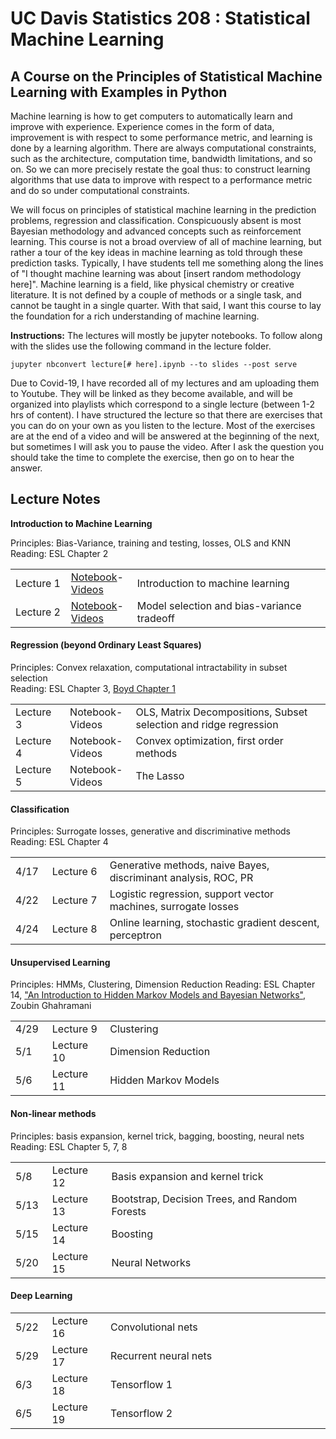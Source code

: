 UC Davis Statistics 208 : Statistical Machine Learning
==============================

A Course on the Principles of Statistical Machine Learning with Examples in Python
-----------------------------

Machine learning is how to get computers to automatically learn and improve with experience. Experience comes in the form of data, improvement is with respect to some performance metric, and learning is done by a learning algorithm. There are always computational constraints, such as the architecture, computation time, bandwidth limitations, and so on. So we can more precisely restate the goal thus: to construct learning algorithms that use data to improve with respect to a performance metric and do so under computational constraints.

We will focus on principles of statistical machine learning in the prediction problems, regression and classification.  Conspicuously absent is most Bayesian methodology and advanced concepts such as reinforcement learning.  This course is not a broad overview of all of machine learning, but rather a tour of the key ideas in machine learning as told through these prediction tasks.  Typically, I have students tell me something along the lines of "I thought machine learning was about [insert random methodology here]".  Machine learning is a field, like physical chemistry or creative literature.  It is not defined by a couple of methods or a single task, and cannot be taught in a single quarter.  With that said, I want this course to lay the foundation for a rich understanding of machine learning.

**Instructions:** The lectures will mostly be jupyter notebooks.  To follow along with the slides use the following command in the lecture folder.

```
jupyter nbconvert lecture[# here].ipynb --to slides --post serve
```
Due to Covid-19, I have recorded all of my lectures and am uploading them to Youtube.  They will be linked as they become available, and will be organized into playlists which correspond to a single lecture (between 1-2 hrs of content).  I have structured the lecture so that there are exercises that you can do on your own as you listen to the lecture.  Most of the exercises are at the end of a video and will be answered at the beginning of the next, but sometimes I will ask you to pause the video.  After I ask the question you should take the time to complete the exercise, then go on to hear the answer.

Lecture Notes
--------------

**Introduction to Machine Learning**

Principles: Bias-Variance, training and testing, losses, OLS and KNN<br>
Reading: ESL Chapter 2
<table>
<tr><td width="100px">Lecture 1</td><td width="100px"><a href="lectures/lecture1/lecture1.ipynb">Notebook</a>-<a href="https://www.youtube.com/playlist?list=PLCTcZfebNw2ljcIu-iGRRhAOS1ZTVbJYv">Videos</a></td><td width="650px">Introduction to machine learning</td></tr>
<tr><td width="100px">Lecture 2</td><td width="100px"><a href="lectures/lecture2/lecture2.ipynb">Notebook</a>-<a href="https://www.youtube.com/playlist?list=PLCTcZfebNw2kr1NhjZSjAviUxl71Hq9x1">Videos</td><td width="650px">Model selection and bias-variance tradeoff</td></tr>
</table>

<h4>Regression (beyond Ordinary Least Squares)</h4>

Principles: Convex relaxation, computational intractability in subset selection<br>
Reading: ESL Chapter 3, [Boyd Chapter 1](http://stanford.edu/~boyd/cvxbook/bv_cvxbook.pdf)
<table>
<tr><td width="100px">Lecture 3</td><td width="100px">Notebook-Videos</td><td width="650px">OLS,  Matrix Decompositions, Subset selection and ridge regression</td></tr>
<tr><td width="100px">Lecture 4</td><td width="100px">Notebook-Videos</td><td width="650px">Convex optimization, first order methods</td></tr>
<tr><td width="100px">Lecture 5</td><td width="100px">Notebook-Videos</td><td width="650px">The Lasso</td></tr>
</table>

<h4>Classification</h4>

Principles: Surrogate losses, generative and discriminative methods<br>
Reading: ESL Chapter 4
<table>
<tr><td width="50px">4/17</td><td width="100px">Lecture 6</td><td width="650px">Generative methods, naive Bayes, discriminant analysis, ROC, PR</td></tr>
<tr><td width="50px">4/22</td><td width="100px">Lecture 7</td><td width="650px">Logistic regression, support vector machines, surrogate losses</td></tr>
<tr><td width="50px">4/24</td><td width="100px">Lecture 8</td><td width="650px">Online learning, stochastic gradient descent, perceptron</td></tr>
</table>

<h4>Unsupervised Learning</h4>

Principles: HMMs, Clustering, Dimension Reduction
Reading: ESL Chapter 14, ["An Introduction to Hidden Markov Models and Bayesian Networks"](http://mlg.eng.cam.ac.uk/zoubin/papers/ijprai.pdf), Zoubin Ghahramani
<table>    
<tr><td width="50px">4/29</td><td width="100px">Lecture 9</td><td width="650px">Clustering</td></tr>
<tr><td width="50px">5/1</td><td width="100px">Lecture 10</td><td width="650px">Dimension Reduction</td></tr>
<tr><td width="50px">5/6</td><td width="100px">Lecture 11</td><td width="650px">Hidden Markov Models</td></tr>
</table>

<h4>Non-linear methods</h4>

Principles: basis expansion, kernel trick, bagging, boosting, neural nets<br>
Reading: ESL Chapter 5, 7, 8
<table>
<tr><td width="50px">5/8</td><td width="100px">Lecture 12</td><td width="650px">Basis expansion and kernel trick</td></tr>
<tr><td width="50px">5/13</td><td width="105px">Lecture 13</td><td width="650px">Bootstrap, Decision Trees, and Random Forests</td></tr>
<tr><td width="50px">5/15</td><td width="105px">Lecture 14</td><td width="650px">Boosting</td></tr>
<tr><td width="50px">5/20</td><td width="100px">Lecture 15</td><td width="650px">Neural Networks</td></tr>
</table>

<h4>Deep Learning</h4>
<table>
<tr><td width="50px">5/22</td><td width="105px">Lecture 16</td><td width="650px">Convolutional nets</td></tr>
<tr><td width="50px">5/29</td><td width="105px">Lecture 17</td><td width="650px">Recurrent neural nets</td></tr>
<tr><td width="50px">6/3</td><td width="105px">Lecture 18</td><td width="650px">Tensorflow 1</td></tr>
<tr><td width="50px">6/5</td><td width="105px">Lecture 19</td><td width="650px">Tensorflow 2</td></tr>
</table>
